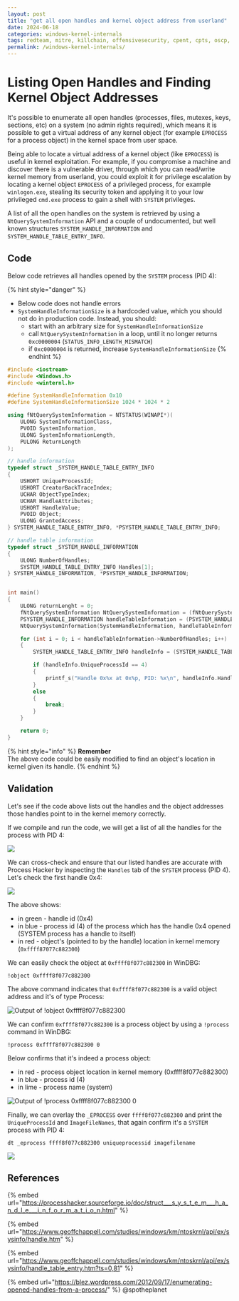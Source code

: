 ```yaml
---
layout: post
title: "get all open handles and kernel object address from userland"
date: 2024-06-18
categories: windows-kernel-internals
tags: redteam, mitre, killchain, offensivesecurity, cpent, cpts, oscp, exploit
permalink: /windows-kernel-internals/
---
```


# Listing Open Handles and Finding Kernel Object Addresses

It's possible to enumerate all open handles (processes, files, mutexes, keys, sections, etc) on a system (no admin rights required), which means it is possible to get a virtual address of any kernel object (for example `EPROCESS` for a process object) in the kernel space from user space.

Being able to locate a virtual address of a kernel object (like `EPROCESS`) is useful in kernel exploitation. For example, if you compromise a machine and discover there is a vulnerable driver, through which you  can read/write kernel memory from userland, you could exploit it for privilege escalation by locating a kernel object `EPROCESS` of a privileged process, for example `winlogon.exe`, stealing its security token and applying it to your low privileged `cmd.exe` process to gain a shell with `SYSTEM` privileges.

A list of all the open handles on the system is retrieved by using a `NtQuerySystemInformation` API and a couple of undocumented, but well known structures `SYSTEM_HANDLE_INFORMATION` and `SYSTEM_HANDLE_TABLE_ENTRY_INFO`.

## Code

Below code retrieves all handles opened by the `SYSTEM` process (PID 4):

{% hint style="danger" %}
* Below code does not handle errors
* `SystemHandleInformationSize` is a hardcoded value, which you should not do in production code. Instead, you should:
  * start with an arbitrary size for `SystemHandleInformationSize`
  * call `NtQuerySystemInformation` in a loop, until it no longer returns `0xc0000004` (`STATUS_INFO_LENGTH_MISMATCH`)
  * if `0xc0000004` is returned, increase `SystemHandleInformationSize`
{% endhint %}

```cpp
#include <iostream>
#include <Windows.h>
#include <winternl.h>

#define SystemHandleInformation 0x10
#define SystemHandleInformationSize 1024 * 1024 * 2

using fNtQuerySystemInformation = NTSTATUS(WINAPI*)(
    ULONG SystemInformationClass,
    PVOID SystemInformation,
    ULONG SystemInformationLength,
    PULONG ReturnLength
);

// handle information
typedef struct _SYSTEM_HANDLE_TABLE_ENTRY_INFO
{
    USHORT UniqueProcessId;
    USHORT CreatorBackTraceIndex;
    UCHAR ObjectTypeIndex;
    UCHAR HandleAttributes;
    USHORT HandleValue;
    PVOID Object;
    ULONG GrantedAccess;
} SYSTEM_HANDLE_TABLE_ENTRY_INFO, *PSYSTEM_HANDLE_TABLE_ENTRY_INFO;

// handle table information
typedef struct _SYSTEM_HANDLE_INFORMATION
{
    ULONG NumberOfHandles;
    SYSTEM_HANDLE_TABLE_ENTRY_INFO Handles[1];
} SYSTEM_HANDLE_INFORMATION, *PSYSTEM_HANDLE_INFORMATION;


int main()
{
    ULONG returnLenght = 0;
    fNtQuerySystemInformation NtQuerySystemInformation = (fNtQuerySystemInformation)GetProcAddress(GetModuleHandle(L"ntdll"), "NtQuerySystemInformation");
    PSYSTEM_HANDLE_INFORMATION handleTableInformation = (PSYSTEM_HANDLE_INFORMATION)HeapAlloc(GetProcessHeap(), HEAP_ZERO_MEMORY, SystemHandleInformationSize);
    NtQuerySystemInformation(SystemHandleInformation, handleTableInformation, SystemHandleInformationSize, &returnLenght);

    for (int i = 0; i < handleTableInformation->NumberOfHandles; i++)
    {
        SYSTEM_HANDLE_TABLE_ENTRY_INFO handleInfo = (SYSTEM_HANDLE_TABLE_ENTRY_INFO)handleTableInformation->Handles[i];

        if (handleInfo.UniqueProcessId == 4)
        {
            printf_s("Handle 0x%x at 0x%p, PID: %x\n", handleInfo.HandleValue, handleInfo.Object, handleInfo.UniqueProcessId);
        }
        else 
        {
            break;
        }
    }

    return 0;
}
```

{% hint style="info" %}
**Remember**\
The above code could be easily modified to find an object's location in kernel given its handle.
{% endhint %}

## Validation

Let's see if the code above lists out the handles and the object addresses those handles point to in the kernel memory correctly.

If we compile and run the code, we will get a list of all the handles for the process with PID 4:

![](<../../.gitbook/assets/image (600).png>)

We can cross-check and ensure that our listed handles are accurate with Process Hacker by inspecting the `Handles` tab of the `SYSTEM` process (PID 4). Let's check the first handle 0x4:

![](<../../.gitbook/assets/image (601).png>)

The above shows:

* in green - handle id (0x4)
* in blue - process id (4) of the process which has the handle 0x4 opened (SYSTEM process has a handle to itself)
* in red - object's (pointed to by the handle) location in kernel memory (`0xffff87077c882300`)

We can easily check the object at `0xffff8f077c882300` in WinDBG:

```
!object 0xffff8f077c882300
```

The above command indicates that `0xffff8f077c882300` is a valid object address and it's of type Process:

![Output of !object 0xffff8f077c882300](<../../.gitbook/assets/image (602).png>)

We can confirm `0xffff8f077c882300` is a process object by using a `!process` command in WinDBG:

```
!process 0xffff8f077c882300 0
```

Below confirms that it's indeed a process object:

* in red - process object location in kernel memory (0xffff8f077c882300)
* in blue - process id (4)
* in lime - process name (system)

![Output of !process 0xffff8f077c882300 0](<../../.gitbook/assets/image (603).png>)

Finally, we can overlay the `_EPROCESS` over `ffff8f077c882300` and print the `UniqueProcessId` and `ImageFileNames`, that again confirm it's a `SYSTEM` process with PID 4:

```
dt _eprocess ffff8f077c882300 uniqueprocessid imagefilename
```

![](<../../.gitbook/assets/image (605).png>)

## References

{% embed url="https://processhacker.sourceforge.io/doc/struct___s_y_s_t_e_m___h_a_n_d_l_e___i_n_f_o_r_m_a_t_i_o_n.html" %}

{% embed url="https://www.geoffchappell.com/studies/windows/km/ntoskrnl/api/ex/sysinfo/handle.htm" %}

{% embed url="https://www.geoffchappell.com/studies/windows/km/ntoskrnl/api/ex/sysinfo/handle_table_entry.htm?ts=0,81" %}

{% embed url="https://blez.wordpress.com/2012/09/17/enumerating-opened-handles-from-a-process/" %}
@spotheplanet
